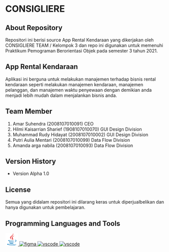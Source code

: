 # CONSIGLIERE

## About Repository

Repositori ini berisi source App Rental Kendaraan yang dikerjakan oleh CONSIGLIERE TEAM / Kelompok 3 dan repo ini digunakan untuk memenuhi Praktikum Pemograman Berorientasi Objek pada semester 3 tahun 2021.

## App Rental Kendaraan

Aplikasi ini berguna untuk melakukan manajemen terhadap bisnis rental kendaraan seperti melakukan manajemen kendaraan, manajemen pelanggan, dan manajemen waktu penyewaan dengan demikian anda menjadi lebih mudah dalam menjalankan bisnis anda.

## Team Member

1. Amar Suhendra            (2008107010091) CEO
2. Hilmi Kaisarrian Sharief (1908107010070) GUI Design Division     
3. Muhammad Rudy Hidayat    (2008107010002) GUI Design Division
4. Putri Aulia Mentari      (2008107010099) Data Flow Division
5. Amanda arga nabila       (2008107010093) Data Flow Division

## Version History

- Version Alpha 1.0

## License

Semua yang didalam repositori ini dilarang keras untuk diperjualbelikan dan hanya digunakan untuk pembelajaran.

## Programming Languages and Tools

<a href="https://www.java.com" target="_blank">
 <img src="https://raw.githubusercontent.com/devicons/devicon/master/icons/java/java-original.svg" alt="java" width="40" height="40"/>
</a>
<a href="https://www.figma.com/" target="_blank">
  <img src="https://www.vectorlogo.zone/logos/figma/figma-icon.svg" alt="figma" width="30" height="30"/>
</a>
<a href="https://code.visualstudio.com/" target="_blank">
  <img src="https://upload.wikimedia.org/wikipedia/commons/thumb/9/9a/Visual_Studio_Code_1.35_icon.svg/2048px-Visual_Studio_Code_1.35_icon.svg.png" alt="vscode" width="30" height="30"/>
</a>
<a href="https://netbeans.apache.org/" target="_blank">
  <img src="https://upload.wikimedia.org/wikipedia/commons/thumb/9/98/Apache_NetBeans_Logo.svg/444px-Apache_NetBeans_Logo.svg.png" alt="vscode" width="30" height="30"/>
</a>
